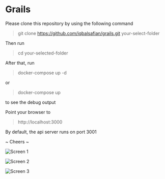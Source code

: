 # Grails


Please clone this repository by using the following command

> git clone https://github.com/iqbalsafian/grails.git your-select-folder

Then run

> cd your-selected-folder

After that, run

> docker-compose up -d

or

> docker-compose up

to see the debug output


Point your browser to

> http://localhost:3000

By default, the api server runs on port 3001

~ Cheers ~

![Screen 1](https://i.ibb.co/x6jcj39/1.png)

![Screen 2](https://i.ibb.co/HTyZWkK/2.png)

![Screen 3](https://i.ibb.co/DMcCDr2/3.png)